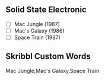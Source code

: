 ## Solid State Electronic
- [ ] Mac Jungle (1987)
- [ ] Mac's Galaxy (1986)
- [ ] Space Train (1987)
## Skribbl Custom Words
Mac Jungle,Mac's Galaxy,Space Train